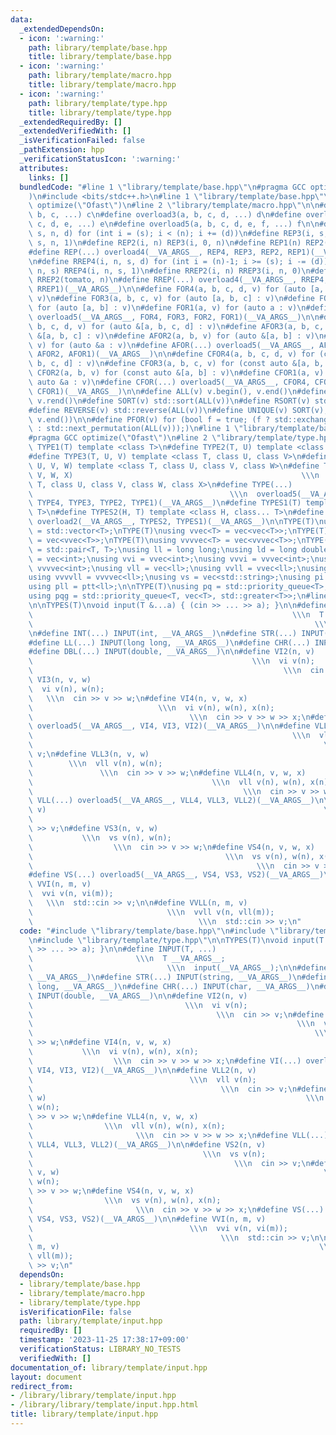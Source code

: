 ```yaml
---
data:
  _extendedDependsOn:
  - icon: ':warning:'
    path: library/template/base.hpp
    title: library/template/base.hpp
  - icon: ':warning:'
    path: library/template/macro.hpp
    title: library/template/macro.hpp
  - icon: ':warning:'
    path: library/template/type.hpp
    title: library/template/type.hpp
  _extendedRequiredBy: []
  _extendedVerifiedWith: []
  _isVerificationFailed: false
  _pathExtension: hpp
  _verificationStatusIcon: ':warning:'
  attributes:
    links: []
  bundledCode: "#line 1 \"library/template/base.hpp\"\n#pragma GCC optimize(\"Ofast\"\
    )\n#include <bits/stdc++.h>\n#line 1 \"library/template/base.hpp\"\n#pragma GCC\
    \ optimize(\"Ofast\")\n#line 2 \"library/template/macro.hpp\"\n\n#define overload2(a,\
    \ b, c, ...) c\n#define overload3(a, b, c, d, ...) d\n#define overload4(a, b,\
    \ c, d, e, ...) e\n#define overload5(a, b, c, d, e, f, ...) f\n\n#define REP4(i,\
    \ s, n, d) for (int i = (s); i < (n); i += (d))\n#define REP3(i, s, n) REP4(i,\
    \ s, n, 1)\n#define REP2(i, n) REP3(i, 0, n)\n#define REP1(n) REP2(tomato, n)\n\
    #define REP(...) overload4(__VA_ARGS__, REP4, REP3, REP2, REP1)(__VA_ARGS__)\n\
    \n#define RREP4(i, n, s, d) for (int i = (n)-1; i >= (s); i -= (d))\n#define RREP3(i,\
    \ n, s) RREP4(i, n, s, 1)\n#define RREP2(i, n) RREP3(i, n, 0)\n#define RREP1(n)\
    \ RREP2(tomato, n)\n#define RREP(...) overload4(__VA_ARGS__, RREP4, RREP3, RREP2,\
    \ RREP1)(__VA_ARGS__)\n\n#define FOR4(a, b, c, d, v) for (auto [a, b, c, d] :\
    \ v)\n#define FOR3(a, b, c, v) for (auto [a, b, c] : v)\n#define FOR2(a, b, v)\
    \ for (auto [a, b] : v)\n#define FOR1(a, v) for (auto a : v)\n#define FOR(...)\
    \ overload5(__VA_ARGS__, FOR4, FOR3, FOR2, FOR1)(__VA_ARGS__)\n\n#define AFOR4(a,\
    \ b, c, d, v) for (auto &[a, b, c, d] : v)\n#define AFOR3(a, b, c, v) for (auto\
    \ &[a, b, c] : v)\n#define AFOR2(a, b, v) for (auto &[a, b] : v)\n#define AFOR1(a,\
    \ v) for (auto &a : v)\n#define AFOR(...) overload5(__VA_ARGS__, AFOR4, AFOR3,\
    \ AFOR2, AFOR1)(__VA_ARGS__)\n\n#define CFOR4(a, b, c, d, v) for (const auto &[a,\
    \ b, c, d] : v)\n#define CFOR3(a, b, c, v) for (const auto &[a, b, c] : v)\n#define\
    \ CFOR2(a, b, v) for (const auto &[a, b] : v)\n#define CFOR1(a, v) for (const\
    \ auto &a : v)\n#define CFOR(...) overload5(__VA_ARGS__, CFOR4, CFOR3, CFOR2,\
    \ CFOR1)(__VA_ARGS__)\n\n#define ALL(v) v.begin(), v.end()\n#define RALL(v) v.rbegin(),\
    \ v.rend()\n#define SORT(v) std::sort(ALL(v))\n#define RSORT(v) std::sort(RALL(v))\n\
    #define REVERSE(v) std::reverse(ALL(v))\n#define UNIQUE(v) SORT(v), v.erase(std::unique(ALL(v)),\
    \ v.end())\n\n#define PFOR(v) for (bool f = true; (f ? std::exchange(f, false)\
    \ : std::next_permutation(ALL(v)));)\n#line 1 \"library/template/base.hpp\"\n\
    #pragma GCC optimize(\"Ofast\")\n#line 2 \"library/template/type.hpp\"\n\n#define\
    \ TYPE1(T) template <class T>\n#define TYPE2(T, U) template <class T, class U>\n\
    #define TYPE3(T, U, V) template <class T, class U, class V>\n#define TYPE4(T,\
    \ U, V, W) template <class T, class U, class V, class W>\n#define TYPE5(T, U,\
    \ V, W, X)                                                   \\\n  template <class\
    \ T, class U, class V, class W, class X>\n#define TYPE(...)                  \
    \                                            \\\n  overload5(__VA_ARGS__, TYPE5,\
    \ TYPE4, TYPE3, TYPE2, TYPE1)(__VA_ARGS__)\n#define TYPES1(T) template <class...\
    \ T>\n#define TYPES2(H, T) template <class H, class... T>\n#define TYPES(...)\
    \ overload2(__VA_ARGS__, TYPES2, TYPES1)(__VA_ARGS__)\n\nTYPE(T)\nusing vec<T>\
    \ = std::vector<T>;\nTYPE(T)\nusing vvec<T> = vec<vec<T>>;\nTYPE(T)\nusing vvvec<T>\
    \ = vec<vvec<T>>;\nTYPE(T)\nusing vvvvec<T> = vec<vvvec<T>>;\nTYPE(T)\nusing ptt<T>\
    \ = std::pair<T, T>;\nusing ll = long long;\nusing ld = long double;\nusing vi\
    \ = vec<int>;\nusing vvi = vvec<int>;\nusing vvvi = vvvec<int>;\nusing vvvvi =\
    \ vvvvec<int>;\nusing vll = vec<ll>;\nusing vvll = vvec<ll>;\nusing vvvll = vvvec<ll>;\n\
    using vvvvll = vvvvec<ll>;\nusing vs = vec<std::string>;\nusing pi = ptt<int>;\n\
    using pll = ptt<ll>;\n\nTYPE(T)\nusing pq = std::priority_queue<T>;\nTYPE(T)\n\
    using pqg = std::priority_queue<T, vec<T>, std::greater<T>>;\n#line 4 \"library/template/input.hpp\"\
    \n\nTYPES(T)\nvoid input(T &...a) { (cin >> ... >> a); }\n\n#define INPUT(T, ...)\
    \                                                          \\\n  T __VA_ARGS__;\
    \                                                               \\\n  input(__VA_ARGS__);\n\
    \n#define INT(...) INPUT(int, __VA_ARGS__)\n#define STR(...) INPUT(string, __VA_ARGS__)\n\
    #define LL(...) INPUT(long long, __VA_ARGS__)\n#define CHR(...) INPUT(char, __VA_ARGS__)\n\
    #define DBL(...) INPUT(double, __VA_ARGS__)\n\n#define VI2(n, v)             \
    \                                                 \\\n  vi v(n);             \
    \                                                        \\\n  cin >> v;\n#define\
    \ VI3(n, v, w)                                                           \\\n\
    \  vi v(n), w(n);                                                            \
    \   \\\n  cin >> v >> w;\n#define VI4(n, v, w, x)                            \
    \                            \\\n  vi v(n), w(n), x(n);                      \
    \                                   \\\n  cin >> v >> w >> x;\n#define VI(...)\
    \ overload5(__VA_ARGS__, VI4, VI3, VI2)(__VA_ARGS__)\n\n#define VLL2(n, v)   \
    \                                                          \\\n  vll v(n);   \
    \                                                                 \\\n  cin >>\
    \ v;\n#define VLL3(n, v, w)                                                  \
    \        \\\n  vll v(n), w(n);                                               \
    \               \\\n  cin >> v >> w;\n#define VLL4(n, v, w, x)               \
    \                                        \\\n  vll v(n), w(n), x(n);         \
    \                                               \\\n  cin >> v >> w >> x;\n#define\
    \ VLL(...) overload5(__VA_ARGS__, VLL4, VLL3, VLL2)(__VA_ARGS__)\n\n#define VS2(n,\
    \ v)                                                              \\\n  vs v(n);\
    \                                                                     \\\n  cin\
    \ >> v;\n#define VS3(n, v, w)                                                \
    \           \\\n  vs v(n), w(n);                                             \
    \                  \\\n  cin >> v >> w;\n#define VS4(n, v, w, x)             \
    \                                           \\\n  vs v(n), w(n), x(n);       \
    \                                                  \\\n  cin >> v >> w >> x;\n\
    #define VS(...) overload5(__VA_ARGS__, VS4, VS3, VS2)(__VA_ARGS__)\n\n#define\
    \ VVI(n, m, v)                                                           \\\n\
    \  vvi v(n, vi(m));                                                          \
    \   \\\n  std::cin >> v;\n\n#define VVLL(n, m, v)                            \
    \                              \\\n  vvll v(n, vll(m));                      \
    \                                     \\\n  std::cin >> v;\n"
  code: "#include \"library/template/base.hpp\"\n#include \"library/template/macro.hpp\"\
    \n#include \"library/template/type.hpp\"\n\nTYPES(T)\nvoid input(T &...a) { (cin\
    \ >> ... >> a); }\n\n#define INPUT(T, ...)                                   \
    \                       \\\n  T __VA_ARGS__;                                 \
    \                              \\\n  input(__VA_ARGS__);\n\n#define INT(...) INPUT(int,\
    \ __VA_ARGS__)\n#define STR(...) INPUT(string, __VA_ARGS__)\n#define LL(...) INPUT(long\
    \ long, __VA_ARGS__)\n#define CHR(...) INPUT(char, __VA_ARGS__)\n#define DBL(...)\
    \ INPUT(double, __VA_ARGS__)\n\n#define VI2(n, v)                            \
    \                                  \\\n  vi v(n);                            \
    \                                         \\\n  cin >> v;\n#define VI3(n, v, w)\
    \                                                           \\\n  vi v(n), w(n);\
    \                                                               \\\n  cin >> v\
    \ >> w;\n#define VI4(n, v, w, x)                                             \
    \           \\\n  vi v(n), w(n), x(n);                                       \
    \                  \\\n  cin >> v >> w >> x;\n#define VI(...) overload5(__VA_ARGS__,\
    \ VI4, VI3, VI2)(__VA_ARGS__)\n\n#define VLL2(n, v)                          \
    \                                   \\\n  vll v(n);                          \
    \                                          \\\n  cin >> v;\n#define VLL3(n, v,\
    \ w)                                                          \\\n  vll v(n),\
    \ w(n);                                                              \\\n  cin\
    \ >> v >> w;\n#define VLL4(n, v, w, x)                                       \
    \                \\\n  vll v(n), w(n), x(n);                                 \
    \                       \\\n  cin >> v >> w >> x;\n#define VLL(...) overload5(__VA_ARGS__,\
    \ VLL4, VLL3, VLL2)(__VA_ARGS__)\n\n#define VS2(n, v)                        \
    \                                      \\\n  vs v(n);                        \
    \                                             \\\n  cin >> v;\n#define VS3(n,\
    \ v, w)                                                           \\\n  vs v(n),\
    \ w(n);                                                               \\\n  cin\
    \ >> v >> w;\n#define VS4(n, v, w, x)                                        \
    \                \\\n  vs v(n), w(n), x(n);                                  \
    \                       \\\n  cin >> v >> w >> x;\n#define VS(...) overload5(__VA_ARGS__,\
    \ VS4, VS3, VS2)(__VA_ARGS__)\n\n#define VVI(n, m, v)                        \
    \                                   \\\n  vvi v(n, vi(m));                   \
    \                                          \\\n  std::cin >> v;\n\n#define VVLL(n,\
    \ m, v)                                                          \\\n  vvll v(n,\
    \ vll(m));                                                           \\\n  std::cin\
    \ >> v;\n"
  dependsOn:
  - library/template/base.hpp
  - library/template/macro.hpp
  - library/template/type.hpp
  isVerificationFile: false
  path: library/template/input.hpp
  requiredBy: []
  timestamp: '2023-11-25 17:38:17+09:00'
  verificationStatus: LIBRARY_NO_TESTS
  verifiedWith: []
documentation_of: library/template/input.hpp
layout: document
redirect_from:
- /library/library/template/input.hpp
- /library/library/template/input.hpp.html
title: library/template/input.hpp
---
```

